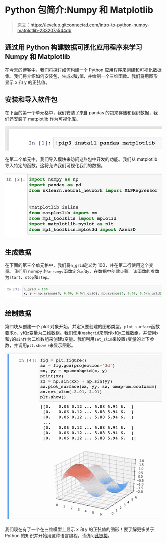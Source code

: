 # Python 包简介:Numpy 和 Matplotlib

> 原文：<https://levelup.gitconnected.com/intro-to-python-numpy-matplotlib-233207a544db>

## 通过用 Python 构建数据可视化应用程序来学习 Numpy 和 Matplotlib

在今天的博客中，我们将探讨如何构建一个 Python 应用程序来创建和可视化数据集。我们将介绍如何安装包，生成`x`和`y`值，并绘制一个三维函数。我们将用图形显示 x 和 y 的正弦值。

## 安装和导入软件包

在下面的第一个单元格中，我们安装了来自 pandas 的包来存储和组织数据，我们还安装了 matplotlib 作为可视化库。

![](img/ee1defb6824d353c6e3991507799a0c2.png)

在第二个单元中，我们导入模块来访问这些包中开发的功能。我们从 matplotlib 导入特定的函数，这将允许我们可视化我们的数据。

![](img/31bf3e6fcb409e5c4d145aced2f59966.png)

## 生成数据

在下面的第三个单元格中，我们将`n_grid`定义为 100，并在第二行使用这个变量。我们用 numpy 的`arrange`函数定义`x`和`y`，在数据中创建步骤。该函数的参数为`start`、`stop`和`step`。

![](img/a16a741963a9f3e0dc55e5c1f648437d.png)

## 绘制数据

第四块从创建一个 plot 对象开始，并定义要创建的图形类型。`plot_surface`函数要求`x`、`y`和`z`变量为二维数组。我们使用`meshgrid`来制作`x`和`y`二维数组，并使用`x`和`y`的`sin`作为二维数组来创建`z`变量。我们利用`set_zlim`来设置`z`变量的上下参数，并调用`plt.show()`来显示图形。

![](img/a974f83a26c6007cc06bcc01d0d64e09.png)

我们现在有了一个在三维模型上显示 x 和 y 的正弦值的图形！要了解更多关于 Python 的知识并开始用这种语言编程，请访问[此链接](https://www.python.org/downloads/)。